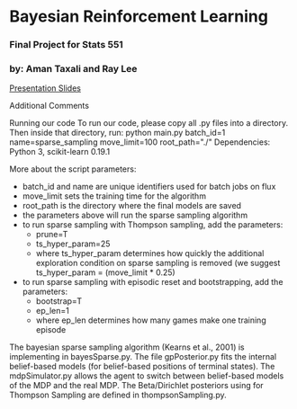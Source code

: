 # Bayesian Reinforcement Learning

### Final Project for Stats 551
### by: Aman Taxali and Ray Lee


[Presentation Slides](./ataxali_final_presentation.pdf)

Additional Comments

Running our code
To run our code, please copy all .py files into a directory. Then inside that directory, run:
    python main.py batch_id=1 name=sparse_sampling move_limit=100 root_path="./"
Dependencies: Python 3, scikit-learn 0.19.1

More about the script parameters:
* batch_id and name are unique identifiers used for batch jobs on flux
* move_limit sets the training time for the algorithm
* root_path is the directory where the final models are saved
* the parameters above will run the sparse sampling algorithm
* to run sparse sampling with Thompson sampling, add the parameters:
    * prune=T
    * ts_hyper_param=25
    * where ts_hyper_param determines how quickly the additional exploration condition on sparse sampling is removed (we suggest ts_hyper_param = (move_limit * 0.25)
 * to run sparse sampling with episodic reset and bootstrapping, add the parameters:
    * bootstrap=T
    * ep_len=1
    * where ep_len determines how many games make one training episode

The bayesian sparse sampling algorithm (Kearns et al., 2001) is implementing in bayesSparse.py. The file gpPosterior.py fits the internal belief-based models (for belief-based positions of terminal states). The mdpSimulator.py allows the agent to switch between belief-based models of the MDP and the real MDP. The Beta/Dirichlet posteriors using for Thompson Sampling are defined in thompsonSampling.py.


